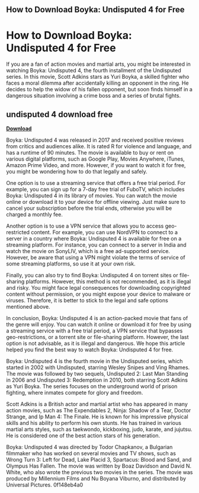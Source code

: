 ## How to Download Boyka: Undisputed 4 for Free

  
# How to Download Boyka: Undisputed 4 for Free
 
If you are a fan of action movies and martial arts, you might be interested in watching Boyka: Undisputed 4, the fourth installment of the Undisputed series. In this movie, Scott Adkins stars as Yuri Boyka, a skilled fighter who faces a moral dilemma after accidentally killing an opponent in the ring. He decides to help the widow of his fallen opponent, but soon finds himself in a dangerous situation involving a crime boss and a series of brutal fights.
 
## undisputed 4 download free


[**Download**](https://www.google.com/url?q=https%3A%2F%2Furlgoal.com%2F2tKmEM&sa=D&sntz=1&usg=AOvVaw2ESlBucCoKROJKxXYLtT_m)

 
Boyka: Undisputed 4 was released in 2017 and received positive reviews from critics and audiences alike. It is rated R for violence and language, and has a runtime of 90 minutes. The movie is available to buy or rent on various digital platforms, such as Google Play, Movies Anywhere, iTunes, Amazon Prime Video, and more. However, if you want to watch it for free, you might be wondering how to do that legally and safely.
 
One option is to use a streaming service that offers a free trial period. For example, you can sign up for a 7-day free trial of FuboTV, which includes Boyka: Undisputed 4 in its library of movies. You can watch the movie online or download it to your device for offline viewing. Just make sure to cancel your subscription before the trial ends, otherwise you will be charged a monthly fee.
 
Another option is to use a VPN service that allows you to access geo-restricted content. For example, you can use NordVPN to connect to a server in a country where Boyka: Undisputed 4 is available for free on a streaming platform. For instance, you can connect to a server in India and watch the movie on SonyLIV, which is a free ad-supported service. However, be aware that using a VPN might violate the terms of service of some streaming platforms, so use it at your own risk.
 
Finally, you can also try to find Boyka: Undisputed 4 on torrent sites or file-sharing platforms. However, this method is not recommended, as it is illegal and risky. You might face legal consequences for downloading copyrighted content without permission, or you might expose your device to malware or viruses. Therefore, it is better to stick to the legal and safe options mentioned above.
 
In conclusion, Boyka: Undisputed 4 is an action-packed movie that fans of the genre will enjoy. You can watch it online or download it for free by using a streaming service with a free trial period, a VPN service that bypasses geo-restrictions, or a torrent site or file-sharing platform. However, the last option is not advisable, as it is illegal and dangerous. We hope this article helped you find the best way to watch Boyka: Undisputed 4 for free.
  
Boyka: Undisputed 4 is the fourth movie in the Undisputed series, which started in 2002 with Undisputed, starring Wesley Snipes and Ving Rhames. The movie was followed by two sequels, Undisputed 2: Last Man Standing in 2006 and Undisputed 3: Redemption in 2010, both starring Scott Adkins as Yuri Boyka. The series focuses on the underground world of prison fighting, where inmates compete for glory and freedom.
 
Scott Adkins is a British actor and martial artist who has appeared in many action movies, such as The Expendables 2, Ninja: Shadow of a Tear, Doctor Strange, and Ip Man 4: The Finale. He is known for his impressive physical skills and his ability to perform his own stunts. He has trained in various martial arts styles, such as taekwondo, kickboxing, judo, karate, and jujutsu. He is considered one of the best action stars of his generation.
 
Boyka: Undisputed 4 was directed by Todor Chapkanov, a Bulgarian filmmaker who has worked on several movies and TV shows, such as Wrong Turn 3: Left for Dead, Lake Placid 3, Spartacus: Blood and Sand, and Olympus Has Fallen. The movie was written by Boaz Davidson and David N. White, who also wrote the previous two movies in the series. The movie was produced by Millennium Films and Nu Boyana Viburno, and distributed by Universal Pictures.
 0f148eb4a0
